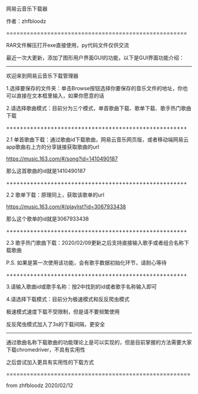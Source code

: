 网易云音乐下载器

作者：zhfbloodz

=====================================================


RAR文件解压打开exe直接使用，py代码文件仅供交流


最近一次大更新，添加了图形用户界面GUI的功能，以下是GUI界面功能介绍：


*****************************************************

欢迎来到网易云音乐下载管理器

1.选择要保存的文件夹：单击Browse按钮选择你要保存的音乐文件的地址，你也可以直接在文本框里输入，如果你愿意的话

2.请选择歌曲模式：目前分为三个模式，单首歌曲下载、歌单下载、歌手热门歌曲下载

+++++++++++++++++++++++++++++++++++++++++++++++++++++   

2.1 单首歌曲下载：通过歌曲id下载歌曲，网易云音乐网页版，或者移动端网易云app歌曲右上方的分享链接获取歌曲的url

https://music.163.com/#/song?id=1410490187

那么这首歌曲的id就是1410490187

+++++++++++++++++++++++++++++++++++++++++++++++++++++ 


2.2 歌单下载：原理同上，获取该歌单的url

https://music.163.com/#/playlist?id=3067933438

那么这个歌单的id就是3067933438

+++++++++++++++++++++++++++++++++++++++++++++++++++++ 
    
    

2.3 歌手热门歌曲下载：2020/02/09更新之后支持直接输入歌手或者组合名称下载歌曲

P.S.    如果是第一次使用该功能，会有歌手数据初始化环节，请耐心等待

+++++++++++++++++++++++++++++++++++++++++++++++++++++ 

3.请输入歌曲id或歌手名称：按2中找到的id或者歌手名称输入即可

4.请选择下载模式：目前分为极速模式和反反爬虫模式

极速模式速度下载不受限制，但是请不要频繁使用

反反爬虫模式加入了3s的下载间隔，更安全

******************************************************

通过歌曲名称下载歌曲的功能理论上是可以实现的，但是目前掌握的方法需要大家下载chromedriver，不具有实用性

之后尝试加入更具有实用性的下载方式

======================================================

from zhfbloodz 2020/02/12
